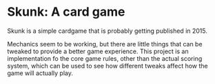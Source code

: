 Skunk: A card game
=======================

Skunk is a simple cardgame that is probably getting published in 2015.

Mechanics seem to be working, but there are little things that can be tweaked to provide
a better game experience. This project is an implementation fo the core game rules,
other than the actual scoring system, which can be used to see how different tweaks
affect how the game will actually play.

